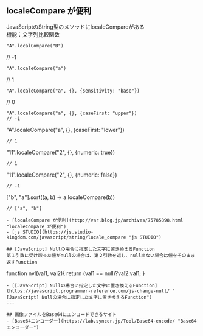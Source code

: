 ## localeCompare が便利
JavaScriptのString型のメソッドにlocaleCompareがある<br />
機能：文字列比較関数<br />

```
"A".localCompare("B")
```
// -1
```
"A".localeCompare("a")
```
// 1
```
"A".localeCompare("a", {}, {sensitivity: "base"})
```
// 0
```
"A".localeCompare("a", {}, {caseFirst: "upper"})
// -1
```
"A".localeCompare("a", {}, {caseFirst: "lower"})
```
// 1
```
"11".localeCompare("2", {}, {numeric: true})
```
// 1
```
"11".localeCompare("2", {}, {numeric: false})
```
// -1
```
["b", "a"].sort((a, b) => a.localeCompare(b))
```
// ["a", "b"]

- [localeCompare が便利](http://var.blog.jp/archives/75785898.html "localeCompare が便利")
- [js STUDIO](https://js.studio-kingdom.com/javascript/string/locale_compare "js STUDIO")

## [JavaScript] Nullの場合に指定した文字に置き換えるFunction
第１引数に受け取った値がnullの場合は、第２引数を返し、null出ない場合は値をそのまま返すFunction
```
function nvl(val1, val2){
  return (val1 == null)?val2:val1;
}
```
- [[JavaScript] Nullの場合に指定した文字に置き換えるFunction](https://javascript.programmer-reference.com/js-change-null/ "[JavaScript] Nullの場合に指定した文字に置き換えるFunction")
---

## 画像ファイルをBase64にエンコードできるサイト
- [Base64エンコーダー](https://lab.syncer.jp/Tool/Base64-encode/ "Base64エンコーダー")
